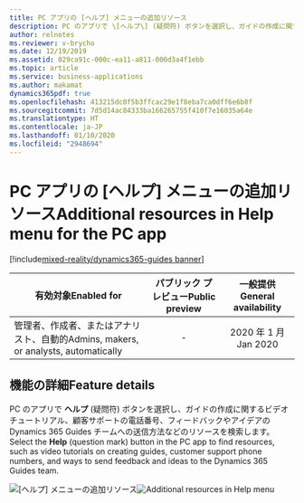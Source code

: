 ```yaml
---
title: PC アプリの [ヘルプ] メニューの追加リソース
description: PC のアプリで \[ヘルプ\] (疑問符) ボタンを選択し、ガイドの作成に関するビデオ チュートリアル、顧客サポートの電話番号、フィードバックやアイデアの Dynamics 365 Guides チームへの送信方法などのリソースを検索します。
author: relnotes
ms.reviewer: v-brycho
ms.date: 12/19/2019
ms.assetid: 029ca91c-000c-ea11-a811-000d3a4f1ebb
ms.topic: article
ms.service: business-applications
ms.author: makamat
dynamics365pdf: true
ms.openlocfilehash: 413215dc0f5b3ffcac29e1f8eba7ca0dff6e6b8f
ms.sourcegitcommit: 7d5d14ac84333ba166265755f410f7e16035a64e
ms.translationtype: HT
ms.contentlocale: ja-JP
ms.lasthandoff: 01/10/2020
ms.locfileid: "2948694"
---
```

# <a name="additional-resources-in-help-menu-for-the-pc-app"></a><span data-ttu-id="bed83-103">PC アプリの [ヘルプ] メニューの追加リソース</span><span class="sxs-lookup"><span data-stu-id="bed83-103">Additional resources in Help menu for the PC app</span></span>
[!include[mixed-reality/dynamics365-guides banner](../includes/mixed-reality/dynamics365-guides.md)]

| <span data-ttu-id="bed83-104">有効対象</span><span class="sxs-lookup"><span data-stu-id="bed83-104">Enabled for</span></span>    |  <span data-ttu-id="bed83-105">パブリック プレビュー</span><span class="sxs-lookup"><span data-stu-id="bed83-105">Public preview</span></span> | <span data-ttu-id="bed83-106">一般提供</span><span class="sxs-lookup"><span data-stu-id="bed83-106">General availability</span></span> | 
| ---------- | :----------: |:----------: |
|<span data-ttu-id="bed83-107">管理者、作成者、またはアナリスト、自動的</span><span class="sxs-lookup"><span data-stu-id="bed83-107">Admins, makers, or analysts, automatically</span></span>|-| <span data-ttu-id="bed83-108">2020 年 1 月</span><span class="sxs-lookup"><span data-stu-id="bed83-108">Jan 2020</span></span>|






## <a name="feature-details"></a><span data-ttu-id="bed83-109">機能の詳細</span><span class="sxs-lookup"><span data-stu-id="bed83-109">Feature details</span></span>
<!--feature detail start -->
<span data-ttu-id="bed83-110">PC のアプリで **ヘルプ** (疑問符) ボタンを選択し、ガイドの作成に関するビデオ チュートリアル、顧客サポートの電話番号、フィードバックやアイデアの Dynamics 365 Guides チームへの送信方法などのリソースを検索します。</span><span class="sxs-lookup"><span data-stu-id="bed83-110">Select the **Help** (question mark) button in the PC app to find resources, such as video tutorials on creating guides, customer support phone numbers, and ways to send feedback and ideas to the Dynamics 365 Guides team.</span></span>
<!--feature detail end -->

<span data-ttu-id="bed83-111">![[ヘルプ] メニューの追加リソース](media/help-menu.png "[ヘルプ] メニューの追加リソース")</span><span class="sxs-lookup"><span data-stu-id="bed83-111">![Additional resources in Help menu](media/help-menu.png "Additional resources in Help menu")</span></span>
<!-- Picture 1 -->








